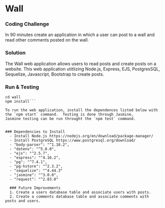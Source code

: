 # Wall


### Coding Challenge
In 90 minutes create an application in which a user can post to a wall and read other comments posted on the wall.

### Solution

The Wall web application allows users to read posts and create posts on a website. This web application 
utitlizing Node.js, Express, EJS, PostgresSQL, Sequelize, Javascript, Bootstrap to create posts. 

### Run & Testing
```git clone https://github.com/wayock/wall.git
cd wall
npm install```

To run the web application, install the dependences listed below with the `npm start` command.  Testing is done through Jasmine,
Jasmine testing can be run throught the `npm test` command.  


### Dependencies to Install
  - Install Node.js https://nodejs.org/en/download/package-manager/
  - Install PostgreSQL https://www.postgresql.org/download/
  - "body-parser": "^1.18.2",
  - "dotenv": "^5.0.0",
  - "ejs": "^2.5.7",
  - "express": "^4.16.2",
  - "pg": "^7.4.1",
  - "pg-hstore": "^2.3.2",
  - "sequelize": "^4.44.3"
  - "jasmine": "^3.0.0",
  - "request": "^2.83.0"
  
  ### Future Improvements 
  1. Create a users database table and associate users with posts.
  2. Create a comments database table and associate comments with posts and users.
